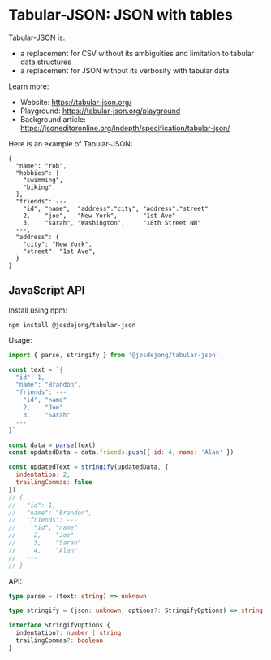 # Tabular-JSON: JSON with tables

Tabular-JSON is:

- a replacement for CSV without its ambiguities and limitation to tabular data structures
- a replacement for JSON without its verbosity with tabular data

Learn more:

- Website: <https://tabular-json.org/>
- Playground: <https://tabular-json.org/playground>
- Background article: <https://jsoneditoronline.org/indepth/specification/tabular-json/>

Here is an example of Tabular-JSON:

```
{
  "name": "rob",
  "hobbies": [
    "swimming",
    "biking",
  ],
  "friends": ---
    "id", "name",  "address"."city", "address"."street"
    2,    "joe",   "New York",       "1st Ave"
    3,    "sarah", "Washington",     "18th Street NW"
  ---,
  "address": {
    "city": "New York",
    "street": "1st Ave",
  }
}
```

## JavaScript API

Install using npm:

```
npm install @josdejong/tabular-json
```

Usage:

```js
import { parse, stringify } from '@josdejong/tabular-json'

const text = `{
  "id": 1,
  "name": "Brandon",
  "friends": ---
    "id", "name"
    2,    "Joe"
    3,    "Sarah"
  ---
}`

const data = parse(text)
const updatedData = data.friends.push({ id: 4, name: 'Alan' })

const updatedText = stringify(updatedData, {
  indentation: 2,
  trailingCommas: false
})
// {
//   "id": 1,
//   "name": "Brandon",
//   "friends": ---
//     "id", "name"
//     2,    "Joe"
//     3,    "Sarah"
//     4,    "Alan"
//   ---
// }
```

API:

```ts
type parse = (text: string) => unknown

type stringify = (json: unknown, options?: StringifyOptions) => string

interface StringifyOptions {
  indentation?: number | string
  trailingCommas?: boolean
}
```
